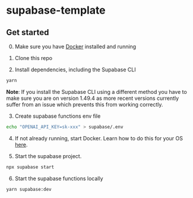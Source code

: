 # supabase-template

## Get started
0. Make sure you have [Docker](https://www.docker.com/) installed and running

1. Clone this repo

2. Install dependencies, including the Supabase CLI

```bash
yarn
```

**Note**: If you install the Supabase CLI using a different method you have to make sure you are on version 1.49.4 as more recent versions currently suffer from an issue which prevents this from working correctly.

3. Create supabase functions env file

```bash
echo "OPENAI_API_KEY=sk-xxx" > supabase/.env
```

4. If not already running, start Docker. Learn how to do this for your OS [here](https://docs.docker.com/desktop/).

5. Start the supabase project.

```bash
npx supabase start
```

6. Start the supabase functions locally

```bash
yarn supabase:dev
```